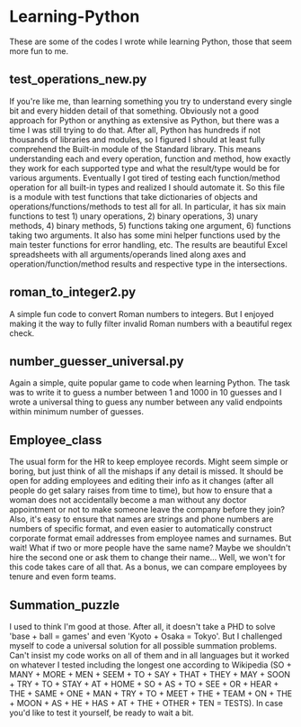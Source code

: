 # Learning-Python

These are some of the codes I wrote while learning Python, those that seem more fun to me.

test_operations_new.py
----------------------
If you're like me, than learning something you try to understand every single bit and every hidden detail of that something. Obviously not a good approach for Python or anything as extensive as Python, but there was a time I was still trying to do that. After all, Python has hundreds if not thousands of libraries and modules, so I figured I should at least fully comprehend the Built-in module of the Standard library. This means understanding each and every operation, function and method, how exactly they work for each supported type and what the result/type would be for various arguments. Eventually I got tired of testing each function/method operation for all built-in types and realized I should automate it. So this file is a module with test functions that take dictionaries of objects and operations/functions/methods to test all for all. In particular, it has six main functions to test 1) unary operations, 2) binary operations, 3) unary methods, 4) binary methods, 5) functions taking one argument, 6) functions taking two arguments. It also has some mini helper functions used by the main tester functions for error handling, etc. The results are beautiful Excel spreadsheets with all arguments/operands lined along axes and operation/function/method results and respective type in the intersections.

roman_to_integer2.py
--------------------
A simple fun code to convert Roman numbers to integers. But I enjoyed making it the way to fully filter invalid Roman numbers with a beautiful regex check.

number_guesser_universal.py
---------------------------
Again a simple, quite popular game to code when learning Python. The task was to write it to guess a number between 1 and 1000 in 10 guesses and I wrote a universal thing to guess any number between any valid endpoints within minimum number of guesses.

Employee_class
--------------
The usual form for the HR to keep employee records. Might seem simple or boring, but just think of all the mishaps if any detail is missed. It should be open for adding employees and editing their info as it changes (after all people do get salary raises from time to time), but how to ensure that a woman does not accidentally become a man without any doctor appointment or not to make someone leave the company before they join? Also, it's easy to ensure that names are strings and phone numbers are numbers of specific format, and even easier to automatically construct corporate format email addresses from employee names and surnames. But wait! What if two or more people have the same name? Maybe we shouldn't hire the second one or ask them to change their name... Well, we won't for this code takes care of all that. As a bonus, we can compare employees by tenure and even form teams.

Summation_puzzle
----------------
I used to think I'm good at those. After all, it doesn't take a PHD to solve 'base + ball = games' and even 'Kyoto + Osaka = Tokyo'. But I challenged myself to code a universal solution for all possible summation problems. Can't insist my code works on all of them and in all languages but it worked on whatever I tested including the longest one according to Wikipedia (SO + MANY + MORE + MEN + SEEM + TO + SAY + THAT + THEY + MAY + SOON + TRY + TO + STAY + AT + HOME + SO + AS + TO + SEE + OR + HEAR + THE + SAME + ONE + MAN + TRY + TO + MEET + THE + TEAM + ON + THE + MOON + AS + HE + HAS + AT + THE + OTHER + TEN = TESTS). In case you'd like to test it yourself, be ready to wait a bit.

